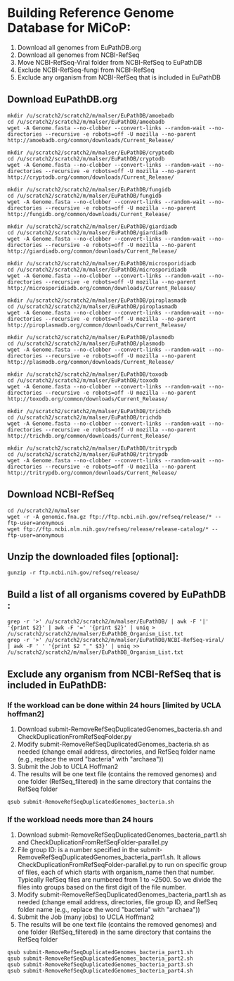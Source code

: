 # Building Reference Genome Database for MiCoP:
1. Download all genomes from EuPathDB.org
2. Download all genomes from NCBI-RefSeq
3. Move NCBI-RefSeq-Viral folder from NCBI-RefSeq to EuPathDB
4. Exclude NCBI-RefSeq-fungi from NCBI-RefSeq
5. Exclude any organism from NCBI-RefSeq that is included in EuPathDB

## Download EuPathDB.org
```
mkdir /u/scratch2/scratch2/m/malser/EuPathDB/amoebadb
cd /u/scratch2/scratch2/m/malser/EuPathDB/amoebadb
wget -A Genome.fasta --no-clobber --convert-links --random-wait --no-directories --recursive -e robots=off -U mozilla --no-parent http://amoebadb.org/common/downloads/Current_Release/

mkdir /u/scratch2/scratch2/m/malser/EuPathDB/cryptodb
cd /u/scratch2/scratch2/m/malser/EuPathDB/cryptodb
wget -A Genome.fasta --no-clobber --convert-links --random-wait --no-directories --recursive -e robots=off -U mozilla --no-parent http://cryptodb.org/common/downloads/Current_Release/

mkdir /u/scratch2/scratch2/m/malser/EuPathDB/fungidb
cd /u/scratch2/scratch2/m/malser/EuPathDB/fungidb
wget -A Genome.fasta --no-clobber --convert-links --random-wait --no-directories --recursive -e robots=off -U mozilla --no-parent http://fungidb.org/common/downloads/Current_Release/

mkdir /u/scratch2/scratch2/m/malser/EuPathDB/giardiadb
cd /u/scratch2/scratch2/m/malser/EuPathDB/giardiadb
wget -A Genome.fasta --no-clobber --convert-links --random-wait --no-directories --recursive -e robots=off -U mozilla --no-parent http://giardiadb.org/common/downloads/Current_Release/

mkdir /u/scratch2/scratch2/m/malser/EuPathDB/microsporidiadb
cd /u/scratch2/scratch2/m/malser/EuPathDB/microsporidiadb
wget -A Genome.fasta --no-clobber --convert-links --random-wait --no-directories --recursive -e robots=off -U mozilla --no-parent http://microsporidiadb.org/common/downloads/Current_Release/

mkdir /u/scratch2/scratch2/m/malser/EuPathDB/piroplasmadb
cd /u/scratch2/scratch2/m/malser/EuPathDB/piroplasmadb
wget -A Genome.fasta --no-clobber --convert-links --random-wait --no-directories --recursive -e robots=off -U mozilla --no-parent http://piroplasmadb.org/common/downloads/Current_Release/

mkdir /u/scratch2/scratch2/m/malser/EuPathDB/plasmodb
cd /u/scratch2/scratch2/m/malser/EuPathDB/plasmodb
wget -A Genome.fasta --no-clobber --convert-links --random-wait --no-directories --recursive -e robots=off -U mozilla --no-parent http://plasmodb.org/common/downloads/Current_Release/

mkdir /u/scratch2/scratch2/m/malser/EuPathDB/toxodb
cd /u/scratch2/scratch2/m/malser/EuPathDB/toxodb
wget -A Genome.fasta --no-clobber --convert-links --random-wait --no-directories --recursive -e robots=off -U mozilla --no-parent http://toxodb.org/common/downloads/Current_Release/

mkdir /u/scratch2/scratch2/m/malser/EuPathDB/trichdb
cd /u/scratch2/scratch2/m/malser/EuPathDB/trichdb
wget -A Genome.fasta --no-clobber --convert-links --random-wait --no-directories --recursive -e robots=off -U mozilla --no-parent http://trichdb.org/common/downloads/Current_Release/

mkdir /u/scratch2/scratch2/m/malser/EuPathDB/tritrypdb
cd /u/scratch2/scratch2/m/malser/EuPathDB/tritrypdb
wget -A Genome.fasta --no-clobber --convert-links --random-wait --no-directories --recursive -e robots=off -U mozilla --no-parent http://tritrypdb.org/common/downloads/Current_Release/
```

## Download NCBI-RefSeq
```
cd /u/scratch2/m/malser
wget -r -A genomic.fna.gz ftp://ftp.ncbi.nih.gov/refseq/release/* --ftp-user=anonymous
wget ftp://ftp.ncbi.nlm.nih.gov/refseq/release/release-catalog/* --ftp-user=anonymous
```

## Unzip the downloaded files [optional]:
```
gunzip -r ftp.ncbi.nih.gov/refseq/release/
```

## Build a list of all organisms covered by EuPathDB :
```
grep -r '>' /u/scratch2/scratch2/m/malser/EuPathDB/ | awk -F '|' '{print $2}' | awk -F '=' '{print $2}' | uniq > /u/scratch2/scratch2/m/malser/EuPathDB_Organism_List.txt
grep -r '>' /u/scratch2/scratch2/m/malser/EuPathDB/NCBI-RefSeq-viral/ | awk -F ' ' '{print $2 "_" $3}' | uniq >> /u/scratch2/scratch2/m/malser/EuPathDB_Organism_List.txt
```

## Exclude any organism from NCBI-RefSeq that is included in EuPathDB:
### If the workload can be done within 24 hours [limited by UCLA hoffman2]
1. Download submit-RemoveRefSeqDuplicatedGenomes_bacteria.sh and CheckDuplicationFromRefSeqFolder.py
2. Modify submit-RemoveRefSeqDuplicatedGenomes_bacteria.sh as needed (change email address, directories, and RefSeq folder name (e.g., replace the word "bacteria" with "archaea"))
3. Submit the Job to UCLA Hoffman2
4. The results will be one text file (contains the removed genomes) and one folder (RefSeq_filtered) in the same directory that contains the RefSeq folder 
```
qsub submit-RemoveRefSeqDuplicatedGenomes_bacteria.sh
```
### If the workload needs more than 24 hours
1. Download submit-RemoveRefSeqDuplicatedGenomes_bacteria_part1.sh and CheckDuplicationFromRefSeqFolder-parallel.py
2. File group ID: is a number specified in the submit-RemoveRefSeqDuplicatedGenomes_bacteria_part1.sh. It allows CheckDuplicationFromRefSeqFolder-parallel.py to run on specific group of files, each of which starts with organism_name then that number. Typically RefSeq files are numbered from 1 to ~2500. So we divide the files into groups based on the first digit of the file number.
3. Modify submit-RemoveRefSeqDuplicatedGenomes_bacteria_part1.sh as needed (change email address, directories, file group ID, and RefSeq folder name (e.g., replace the word "bacteria" with "archaea"))
4. Submit the Job (many jobs) to UCLA Hoffman2
5. The results will be one text file (contains the removed genomes) and one folder (RefSeq_filtered) in the same directory that contains the RefSeq folder 
```
qsub submit-RemoveRefSeqDuplicatedGenomes_bacteria_part1.sh
qsub submit-RemoveRefSeqDuplicatedGenomes_bacteria_part2.sh
qsub submit-RemoveRefSeqDuplicatedGenomes_bacteria_part3.sh
qsub submit-RemoveRefSeqDuplicatedGenomes_bacteria_part4.sh
```

